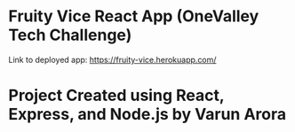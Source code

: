 # Fruity Vice React App (OneValley Tech Challenge)

Link to deployed app: https://fruity-vice.herokuapp.com/


# Project Created using React, Express, and Node.js by Varun Arora
